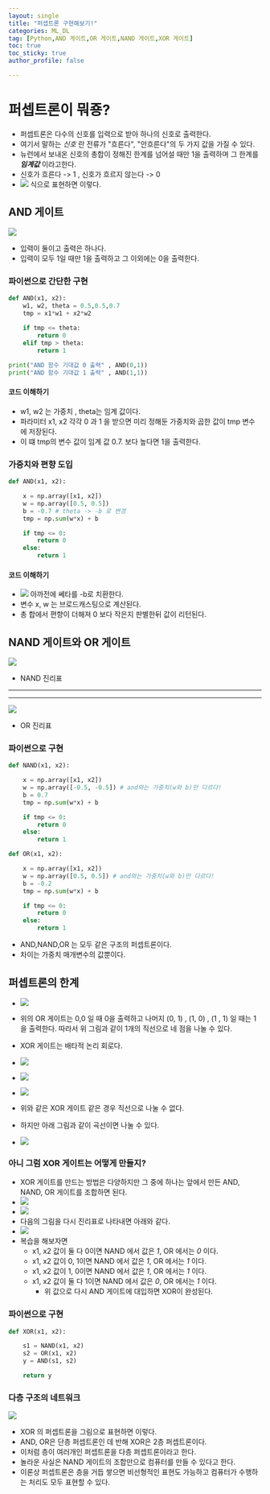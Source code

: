 ```yaml
---
layout: single
title: "퍼셉트론 구현해보기!"
categories: ML_DL
tag: [Python,AND 게이트,OR 게이트,NAND 게이트,XOR 게이트]
toc: true
toc_sticky: true
author_profile: false

---
```


# 퍼셉트론이 뭐죵?

- 퍼셉트론은 다수의 신호를 입력으로 받아 하나의 신호로 출력한다.
- 여기서 말하는 *신호* 란 전류가 "흐른다", "안흐른다"의 두 가지 값을 가질 수 있다.
- 뉴런에서 보내온 신호의 총합이 정해진 한계를 넘어설 때만 1을 출력하며 그 한계를 ***임계값*** 이라고한다.
- 신호가 흐른다 -> 1 , 신호가 흐르지 않는다 -> 0
-  ![](https://i.imgur.com/Hg5GU0d.png) 식으로 표현하면 이렇다.


## AND 게이트

![](https://i.imgur.com/fyLnzzM.png)

- 입력이 둘이고 출력은 하나다.
- 입력이 모두 1일 때만 1을 출력하고 그 이외에는 0을 출력한다.

### 파이썬으로 간단한 구현

```python
def AND(x1, x2):
    w1, w2, theta = 0.5,0.5,0.7
    tmp = x1*w1 + x2*w2
    
    if tmp <= theta:
        return 0
    elif tmp > theta:
        return 1

print("AND 함수 기대값 0 출력" , AND(0,1))
print("AND 함수 기대값 1 출력" , AND(1,1))
```

#### 코드 이해하기

- w1, w2 는 가중치 , theta는 임계 값이다.
- 파라미터 x1, x2 각각 0 과 1 을 받으면 미리 정해둔 가중치와 곱한 값이 tmp 변수에 저장된다.
- 이 떄 tmp의 변수 값이 임계 값 0.7. 보다 높다면 1을 출력한다.

### 가중치와 편향 도입

```python
def AND(x1, x2):

    x = np.array([x1, x2])
    w = np.array([0.5, 0.5])
    b = -0.7 # theta -> -b 로 변경
    tmp = np.sum(w*x) + b

    if tmp <= 0:
        return 0
    else:
        return 1
```

#### 코드 이해하기

- ![](https://i.imgur.com/IEKbQbg.png) 아까전에 쎄타를 -b로 치환한다.
-  변수 x, w 는 브로드캐스팅으로 계산된다.
- 총 합에서 편향이 더해져 0 보다 작은지 판별한뒤 값이 리턴된다.


## NAND 게이트와 OR 게이트

![](https://i.imgur.com/DYMLDIz.png)
- NAND 진리표

----
---


![](https://i.imgur.com/QMM4Nha.png)
- OR 진리표

### 파이썬으로 구현

```python
def NAND(x1, x2):

    x = np.array([x1, x2])
    w = np.array([-0.5, -0.5]) # and와는 가중치(w와 b)만 다르다!
    b = 0.7
    tmp = np.sum(w*x) + b

    if tmp <= 0:
        return 0
    else:
        return 1

def OR(x1, x2):

    x = np.array([x1, x2])
    w = np.array([0.5, 0.5]) # and와는 가중치(w와 b)만 다르다!
    b = -0.2
    tmp = np.sum(w*x) + b

    if tmp <= 0:
        return 0
    else:
        return 1
```

- AND,NAND,OR 는 모두 같은 구조의 퍼셉트론이다.
- 차이는 가중치 매개변수의 값뿐이다.

## 퍼셉트론의 한계

- ![](https://i.imgur.com/1G7XgYL.png)
- 위의 OR 게이트는 0,0 일 때 0을 출력하고 나머지 (0, 1) , (1, 0) , (1 , 1) 일 때는 1을 출력한다.
   따라서 위 그림과 같이 1개의 직선으로 네 점을 나눌 수 있다.

- XOR 게이트는 배타적 논리 회로다.
- ![](https://i.imgur.com/1CQyva4.png)
- ![](https://i.imgur.com/MabniwU.png)
- ![](https://i.imgur.com/rH1zALf.png)
- 위와 같은 XOR 게이트 같은 경우 직선으로 나눌 수 없다.
- 하지만 아래 그림과 같이 곡선이면 나눌 수 있다.
- ![](https://i.imgur.com/505G9Ln.png)

### 아니 그럼 XOR 게이트는 어떻게 만들지?

- XOR 게이트를 만드는 방법은 다양하지만 그 중에 하나는 앞에서 만든 AND, NAND, OR 게이트를 조합하면 된다.
- ![](https://i.imgur.com/WpMVOOY.png)
- ![](https://i.imgur.com/X2h4ZfM.png)
- 다음의 그림을 다시 진리표로 나타내면 아래와 같다.
- ![](https://i.imgur.com/8Bvwy7k.png)
- 복습을 해보자면 
	- x1, x2 값이 둘 다 0이면 NAND 에서 값은 *1*, OR 에서는 *0* 이다.
	- x1, x2 값이 0, 1이면 NAND 에서 값은 *1*, OR 에서는 *1* 이다.
	- x1, x2 값이 1, 0이면 NAND 에서 값은 *1*, OR 에서는 *1* 이다.
	- x1, x2 값이 둘 다 1이면 NAND 에서 값은 *0*, OR 에서는 *1* 이다.
		- 위 값으로 다시 AND 게이트에 대입하면 XOR이 완성된다.

### 파이썬으로 구현

```python
def XOR(x1, x2):

    s1 = NAND(x1, x2)
    s2 = OR(x1, x2)
    y = AND(s1, s2)

    return y
```

### 다층 구조의 네트워크

![](https://i.imgur.com/LqC0SQC.png)

- XOR 의 퍼셉트론을 그림으로 표현하면 이렇다.
- AND, OR은 단층 퍼셉트론인 데 반해 XOR은 2층 퍼셉트론이다.
- 이처럼 층이 여러개인 퍼셉트론을 다층 퍼셉트론이라고 한다.
- 놀라운 사실은 NAND 게이트의 조합만으로 컴퓨터를 만들 수 있다고 한다.
- 이론상 퍼셉트론은 층을 거듭 쌓으면 비선형적인 표현도 가능하고 컴퓨터가 수행하는 처리도 모두 표현할 수 있다.

